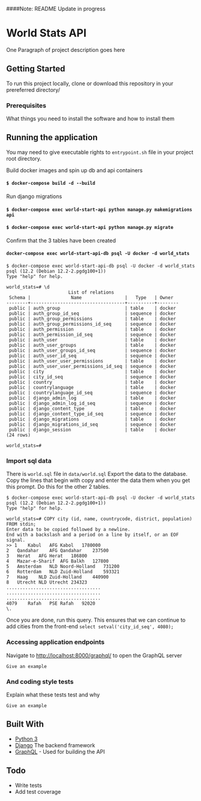 ####Note: README Update in progress
# World Stats API

One Paragraph of project description goes here

## Getting Started

To run this project locally, clone or download this repository in your prereferred directory/

### Prerequisites

What things you need to install the software and how to install them

## Running the application
You may need to give executable rights to `entrypoint.sh` file in your project root directory.

Build docker images and spin up db and api containers
#### `$ docker-compose build -d --build`

Run django migrations
#### `$ docker-compose exec world-start-api python manage.py makemigrations api`
#### `$ docker-compose exec world-start-api python manage.py migrate`

Confirm that the 3 tables have been created
#### `docker-compose exec world-start-api-db psql -U docker -d world_stats`

```
$ docker-compose exec world-start-api-db psql -U docker -d world_stats
psql (12.2 (Debian 12.2-2.pgdg100+1))
Type "help" for help.

world_stats=# \d
                       List of relations
 Schema |               Name                |   Type   | Owner  
--------+-----------------------------------+----------+--------
 public | auth_group                        | table    | docker
 public | auth_group_id_seq                 | sequence | docker
 public | auth_group_permissions            | table    | docker
 public | auth_group_permissions_id_seq     | sequence | docker
 public | auth_permission                   | table    | docker
 public | auth_permission_id_seq            | sequence | docker
 public | auth_user                         | table    | docker
 public | auth_user_groups                  | table    | docker
 public | auth_user_groups_id_seq           | sequence | docker
 public | auth_user_id_seq                  | sequence | docker
 public | auth_user_user_permissions        | table    | docker
 public | auth_user_user_permissions_id_seq | sequence | docker
 public | city                              | table    | docker
 public | city_id_seq                       | sequence | docker
 public | country                           | table    | docker
 public | countrylanguage                   | table    | docker
 public | countrylanguage_id_seq            | sequence | docker
 public | django_admin_log                  | table    | docker
 public | django_admin_log_id_seq           | sequence | docker
 public | django_content_type               | table    | docker
 public | django_content_type_id_seq        | sequence | docker
 public | django_migrations                 | table    | docker
 public | django_migrations_id_seq          | sequence | docker
 public | django_session                    | table    | docker
(24 rows)

world_stats=# 
```

### Import sql data
There is `world.sql` file in `data/world.sql`
Export the data to the database. Copy the lines that begin with copy and enter the data them when you get this prompt. Do this for the
other 2 tables.
```
$ docker-compose exec world-start-api-db psql -U docker -d world_stats
psql (12.2 (Debian 12.2-2.pgdg100+1))
Type "help" for help.

world_stats=# COPY city (id, name, countrycode, district, population) FROM stdin;
Enter data to be copied followed by a newline.
End with a backslash and a period on a line by itself, or an EOF signal.
>> 1	Kabul	AFG	Kabol	1780000
2	Qandahar	AFG	Qandahar	237500
3	Herat	AFG	Herat	186800
4	Mazar-e-Sharif	AFG	Balkh	127800
5	Amsterdam	NLD	Noord-Holland	731200
6	Rotterdam	NLD	Zuid-Holland	593321
7	Haag	NLD	Zuid-Holland	440900
8	Utrecht	NLD	Utrecht	234323
...................................
...................................
...................................
4079	Rafah	PSE	Rafah	92020
\.
```
Once you are done, run this query. This ensures that we can continue to add cities from the front-end
`select setval('city_id_seq', 4080);`

### Accessing application endpoints 
Navigate to [http://localhost:8000/graphql/](http://localhost:8000/graphql/) to open the GraphQL server

```
Give an example
```

### And coding style tests

Explain what these tests test and why

```
Give an example
```

## Built With

- [Python 3](https://docs.python.org/3/) 
- [Django](https://docs.djangoproject.com/en/3.0) The backend framework
- [GraphQL](https://graphql.org/) - Used for building the API

## Todo
* Write tests
* Add test coverage